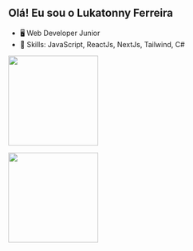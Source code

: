 ## Olá! Eu sou o Lukatonny Ferreira

- 🖥️ Web Developer Junior
- 🌱 Skills: JavaScript, ReactJs, NextJs, Tailwind, C#


<p align="start">
        <a href="https://github.com/Lukatonnyf">
           <img height="180em" src="https://github-readme-stats.vercel.app/api?username=Lukatonnyf&show_icons=true&theme=dark&include_all_commits=true&count" >

 <img height="180em"
                src="https://github-readme-stats.vercel.app/api/top-langs/?username=Lukatonnyf&layout=compact&langs_count=16&theme=dark">
        </a>

</p>
